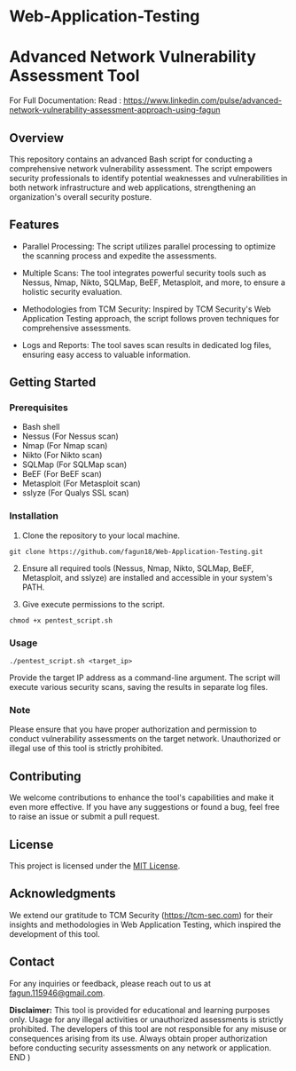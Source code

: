 # Web-Application-Testing


# Advanced Network Vulnerability Assessment Tool

For Full Documentation: Read : https://www.linkedin.com/pulse/advanced-network-vulnerability-assessment-approach-using-fagun

## Overview

This repository contains an advanced Bash script for conducting a comprehensive network vulnerability assessment. The script empowers security professionals to identify potential weaknesses and vulnerabilities in both network infrastructure and web applications, strengthening an organization's overall security posture.



## Features

- Parallel Processing: The script utilizes parallel processing to optimize the scanning process and expedite the assessments.

- Multiple Scans: The tool integrates powerful security tools such as Nessus, Nmap, Nikto, SQLMap, BeEF, Metasploit, and more, to ensure a holistic security evaluation.

- Methodologies from TCM Security: Inspired by TCM Security's Web Application Testing approach, the script follows proven techniques for comprehensive assessments.

- Logs and Reports: The tool saves scan results in dedicated log files, ensuring easy access to valuable information.

## Getting Started

### Prerequisites

- Bash shell
- Nessus (For Nessus scan)
- Nmap (For Nmap scan)
- Nikto (For Nikto scan)
- SQLMap (For SQLMap scan)
- BeEF (For BeEF scan)
- Metasploit (For Metasploit scan)
- sslyze (For Qualys SSL scan)

### Installation

1. Clone the repository to your local machine.

`
git clone https://github.com/fagun18/Web-Application-Testing.git
`

2. Ensure all required tools (Nessus, Nmap, Nikto, SQLMap, BeEF, Metasploit, and sslyze) are installed and accessible in your system's PATH.

3. Give execute permissions to the script.

`
chmod +x pentest_script.sh
`

### Usage

`
./pentest_script.sh <target_ip>
`

Provide the target IP address as a command-line argument. The script will execute various security scans, saving the results in separate log files.

### Note

Please ensure that you have proper authorization and permission to conduct vulnerability assessments on the target network. Unauthorized or illegal use of this tool is strictly prohibited.

## Contributing

We welcome contributions to enhance the tool's capabilities and make it even more effective. If you have any suggestions or found a bug, feel free to raise an issue or submit a pull request.

## License

This project is licensed under the [MIT License](LICENSE.md).

## Acknowledgments

We extend our gratitude to TCM Security (https://tcm-sec.com) for their insights and methodologies in Web Application Testing, which inspired the development of this tool.

## Contact

For any inquiries or feedback, please reach out to us at [fagun.115946@gmail.com](mailto:fagun115946@gmail.com).

**Disclaimer:** This tool is provided for educational and learning purposes only. Usage for any illegal activities or unauthorized assessments is strictly prohibited. The developers of this tool are not responsible for any misuse or consequences arising from its use. Always obtain proper authorization before conducting security assessments on any network or application.
END
)


